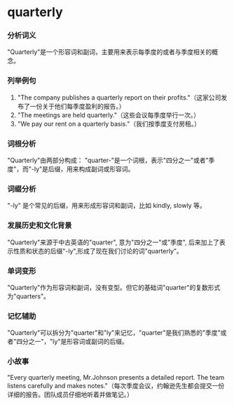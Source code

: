 # quarterly

### 分析词义

  

"Quarterly"是一个形容词和副词，主要用来表示每季度的或者与季度相关的概念。

  

### 列举例句

  

1.  "The company publishes a quarterly report on their profits."（这家公司发布了一份关于他们每季度盈利的报告。）
2.  "The meetings are held quarterly."（这些会议每季度举行一次。）
3.  "We pay our rent on a quarterly basis."（我们按季度支付房租。）

  

### 词根分析

  

"Quarterly"由两部分构成： "quarter-"是一个词根，表示"四分之一"或者"季度"，而"-ly"是后缀，用来构成副词或形容词。

  

### 词缀分析

  

"-ly" 是个常见的后缀，用来形成形容词和副词，比如 kindly, slowly 等。

  

### 发展历史和文化背景

  

"Quarterly"来源于中古英语的"quarter", 意为"四分之一"或"季度", 后来加上了表示性质和状态的后缀"-ly",形成了现在我们讨论的词"quarterly”。

  

### 单词变形

  

"Quarterly"作为形容词和副词，没有变型。但它的基础词"quarter"的复数形式为"quarters"。

  

### 记忆辅助

  

"Quarterly"可以拆分为"quarter"和"ly"来记忆，"quarter"是我们熟悉的"季度"或者"四分之一"，"ly"是形容词或副词的后缀。

  

### 小故事

  

"Every quarterly meeting, Mr.Johnson presents a detailed report. The team listens carefully and makes notes."（每次季度会议，约翰逊先生都会提交一份详细的报告。团队成员仔细地听着并做笔记。）
